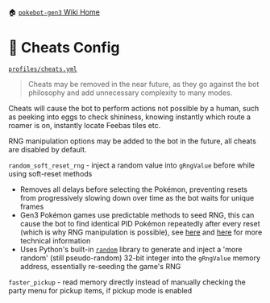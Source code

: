 🏠 [`pokebot-gen3` Wiki Home](../Readme.md)

# 💎 Cheats Config

[`profiles/cheats.yml`](../../profiles/cheats.yml)

> Cheats may be removed in the near future, as they go against the bot philosophy and add unnecessary complexity to many modes.

Cheats will cause the bot to perform actions not possible by a human, such as peeking into eggs to check shininess, knowing instantly which route a roamer is on, instantly locate Feebas tiles etc.

RNG manipulation options may be added to the bot in the future, all cheats are disabled by default.

`random_soft_reset_rng` - inject a random value into `gRngValue` before while using soft-reset methods
- Removes all delays before selecting the Pokémon, preventing resets from progressively slowing down over time as the bot waits for unique frames
- Gen3 Pokémon games use predictable methods to seed RNG, this can cause the bot to find identical PID Pokémon repeatedly after every reset (which is why RNG manipulation is possible), see [here](https://blisy.net/g3/frlg-starter.html) and [here](https://www.smogon.com/forums/threads/rng-manipulation-in-firered-leafgreen-wild-pok%C3%A9mon-supported-in-rng-reporter-9-93.62357/) for more technical information
- Uses Python's built-in [`random`](https://docs.python.org/3/library/random.html) library to generate and inject a 'more random' (still pseudo-random) 32-bit integer into the `gRngValue` memory address, essentially re-seeding the game's RNG

`faster_pickup` - read memory directly instead of manually checking the party menu for pickup items, if pickup mode is enabled
